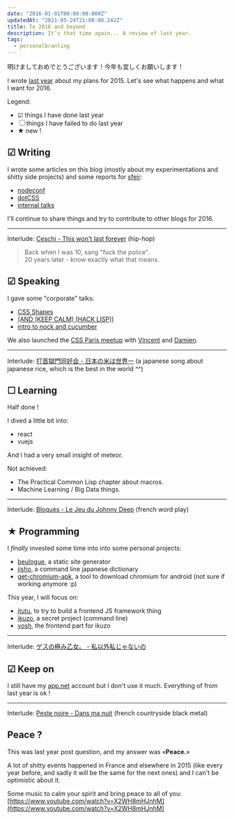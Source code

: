 ```yaml
---
date: "2016-01-01T00:00:00.000Z"
updatedAt: "2021-05-24T21:08:08.242Z"
title: To 2016 and beyond
description: It’s that time again... A review of last year.
tags:
  - personalbranling
---
```


明けましておめでとうございます！今年も宜しくお願いします！

I wrote [last year](https://ehret.me/to-2015-and-beyond.html) about my plans for 2015. Let's see what happens and what I want for 2016.

Legend:

- &#9745; things I have done last year
- &#9744; things I have failed to do last year
- &#9733; new !

## &#9745; Writing

I wrote some articles on this blog (mostly about my experimentations and shitty side projects) and some reports for [sfeir](http://www.sfeir.com):

- [nodeconf](http://lemag.sfeir.com/nodeconf-eu-2015/)
- [dotCSS](http://lemag.sfeir.com/dotcss-2015-le-debrief/)
- [internal talks](http://lemag.sfeir.com/bouffe-front-decembre-2015/)

I'll continue to share things and try to contribute to other blogs for 2016.

<hr>

Interlude: [Ceschi - This won't last forever](https://www.youtube.com/watch?v=PlI1u_VhaE8) (hip-hop)

> Back when I was 10, sang "fuck the police".<br>
> 20 years later - know exactly what that means.

## &#9745; Speaking

I gave some "corporate" talks:

- [CSS Shapes](http://slides.com/siegfriedehret/css-shapes/)
- [(AND (KEEP CALM) (HACK LISP))](http://slides.com/siegfriedehret/and-keep-calm-hack-lisp#/)
- [intro to nock and cucumber](http://slides.com/siegfriedehret/nock-and-cucumber#/)

We also launched the [CSS Paris meetup](http://www.meetup.com/fr/CSS-Paris/) with [Vincent](https://twitter.com/iamvdo) and [Damien](https://twitter.com/hikkyu).

<hr>

Interlude: [打首獄門同好会 - 日本の米は世界一](https://www.youtube.com/watch?v=BuU2bocSfDo) (a japanese song about japanese rice, which is the best in the world ^^)

## &#9744; Learning

Half done !

I dived a little bit into:

- react
- vuejs

And I had a very small insight of meteor.

Not achieved:

- The Practical Common Lisp chapter about macros.
- Machine Learning / Big Data things.

<hr>

Interlude: [Bloqués - Le Jeu du Johnny Deep](https://www.youtube.com/watch?v=bAW4jV1T0nw) (french word play)

## &#9733; Programming

I _finally_ invested some time into into some personal projects:

- [beulogue](https://www.npmjs.com/package/beulogue), a static site generator
- [jisho](https://www.npmjs.com/package/jisho), a command line japanese dictionary
- [get-chromium-apk](https://www.npmjs.com/package/get-chromium-apk), a tool to download chromium for android (not sure if working anymore :p)

This year, I will focus on:

- [jtutu](https://www.npmjs.com/package/jtutu), to try to build a frontend JS framework thing
- [ikuzo](https://www.npmjs.com/package/ikuzo), a secret project (command line)
- [yosh](https://www.npmjs.com/package/yosh), the frontend part for ikuzo

<hr>

Interlude: [ゲスの極み乙女。 - 私以外私じゃないの](https://www.youtube.com/watch?v=Ae6gQmhaMn4)

## &#9745; Keep on

I still have my [app.net](https://alpha.app.net/siegfriedehret) account but I don't use it much. Everything of from last year is ok !

<hr>

Interlude: [Peste noire - Dans ma nuit](https://vimeo.com/113376933) (french countryside black metal)

## Peace ?

This was last year post question, and my answer was «**Peace.**»

A lot of shitty events happened in France and elsewhere in 2015 (like every year before, and sadly it will be the same for the next ones) and I can't be optimistic about it.

Some music to calm your spirit and bring peace to all of you: [https://www.youtube.com/watch?v=X2WH8mHJnhM](https://www.youtube.com/watch?v=X2WH8mHJnhM)
